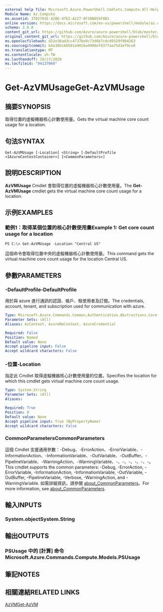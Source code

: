 ```yaml
---
external help file: Microsoft.Azure.PowerShell.Cmdlets.Compute.dll-Help.xml
Module Name: Az.Compute
ms.assetid: 3702701E-428D-47E2-A227-0F38B055F881
online version: https://docs.microsoft.com/en-us/powershell/module/az.compute/get-azvmusage
schema: 2.0.0
content_git_url: https://github.com/Azure/azure-powershell/blob/master/src/Compute/Compute/help/Get-AzVMUsage.md
original_content_git_url: https://github.com/Azure/azure-powershell/blob/master/src/Compute/Compute/help/Get-AzVMUsage.md
ms.openlocfilehash: d22e36ad3cc4737be9c73d6b7cdc49329f904263
ms.sourcegitcommit: b4a38bcb0501a9016a4998efd377aa75d3ef9ce8
ms.translationtype: MT
ms.contentlocale: zh-TW
ms.lasthandoff: 10/27/2020
ms.locfileid: "94137060"
---
```

# <span data-ttu-id="3fba2-101">Get-AzVMUsage</span><span class="sxs-lookup"><span data-stu-id="3fba2-101">Get-AzVMUsage</span></span>

## <span data-ttu-id="3fba2-102">摘要</span><span class="sxs-lookup"><span data-stu-id="3fba2-102">SYNOPSIS</span></span>
<span data-ttu-id="3fba2-103">取得位置的虛擬機器核心計數使用量。</span><span class="sxs-lookup"><span data-stu-id="3fba2-103">Gets the virtual machine core count usage for a location.</span></span>

## <span data-ttu-id="3fba2-104">句法</span><span class="sxs-lookup"><span data-stu-id="3fba2-104">SYNTAX</span></span>

```
Get-AzVMUsage [-Location] <String> [-DefaultProfile <IAzureContextContainer>] [<CommonParameters>]
```

## <span data-ttu-id="3fba2-105">說明</span><span class="sxs-lookup"><span data-stu-id="3fba2-105">DESCRIPTION</span></span>
<span data-ttu-id="3fba2-106">**AzVMUsage** Cmdlet 會取得位置的虛擬機器核心計數使用量。</span><span class="sxs-lookup"><span data-stu-id="3fba2-106">The **Get-AzVMUsage** cmdlet gets the virtual machine core count usage for a location.</span></span>

## <span data-ttu-id="3fba2-107">示例</span><span class="sxs-lookup"><span data-stu-id="3fba2-107">EXAMPLES</span></span>

### <span data-ttu-id="3fba2-108">範例1：取得某個位置的核心計數使用量</span><span class="sxs-lookup"><span data-stu-id="3fba2-108">Example 1: Get core count usage for a location</span></span>
```
PS C:\> Get-AzVMUsage -Location "Central US"
```

<span data-ttu-id="3fba2-109">這個命令會取得位置中央的虛擬機器核心計數使用量。</span><span class="sxs-lookup"><span data-stu-id="3fba2-109">This command gets the virtual machine core count usage for the location Central US.</span></span>

## <span data-ttu-id="3fba2-110">參數</span><span class="sxs-lookup"><span data-stu-id="3fba2-110">PARAMETERS</span></span>

### <span data-ttu-id="3fba2-111">-DefaultProfile</span><span class="sxs-lookup"><span data-stu-id="3fba2-111">-DefaultProfile</span></span>
<span data-ttu-id="3fba2-112">用於與 azure 進行通訊的認證、帳戶、租使用者及訂閱。</span><span class="sxs-lookup"><span data-stu-id="3fba2-112">The credentials, account, tenant, and subscription used for communication with azure.</span></span>

```yaml
Type: Microsoft.Azure.Commands.Common.Authentication.Abstractions.Core.IAzureContextContainer
Parameter Sets: (All)
Aliases: AzContext, AzureRmContext, AzureCredential

Required: False
Position: Named
Default value: None
Accept pipeline input: False
Accept wildcard characters: False
```

### <span data-ttu-id="3fba2-113">-位置</span><span class="sxs-lookup"><span data-stu-id="3fba2-113">-Location</span></span>
<span data-ttu-id="3fba2-114">指定此 Cmdlet 取得虛擬機器核心計數使用量的位置。</span><span class="sxs-lookup"><span data-stu-id="3fba2-114">Specifies the location for which this cmdlet gets virtual machine core count usage.</span></span>

```yaml
Type: System.String
Parameter Sets: (All)
Aliases:

Required: True
Position: 0
Default value: None
Accept pipeline input: True (ByPropertyName)
Accept wildcard characters: False
```

### <span data-ttu-id="3fba2-115">CommonParameters</span><span class="sxs-lookup"><span data-stu-id="3fba2-115">CommonParameters</span></span>
<span data-ttu-id="3fba2-116">這個 Cmdlet 支援通用參數：-Debug、-ErrorAction、-ErrorVariable、-InformationAction、-InformationVariable、-OutVariable、-OutBuffer、-PipelineVariable、-WarningAction、-WarningVariable、-、-、-、-、-、-。</span><span class="sxs-lookup"><span data-stu-id="3fba2-116">This cmdlet supports the common parameters: -Debug, -ErrorAction, -ErrorVariable, -InformationAction, -InformationVariable, -OutVariable, -OutBuffer, -PipelineVariable, -Verbose, -WarningAction, and -WarningVariable.</span></span> <span data-ttu-id="3fba2-117">如需詳細資訊，請參閱 [about_CommonParameters](http://go.microsoft.com/fwlink/?LinkID=113216)。</span><span class="sxs-lookup"><span data-stu-id="3fba2-117">For more information, see [about_CommonParameters](http://go.microsoft.com/fwlink/?LinkID=113216).</span></span>

## <span data-ttu-id="3fba2-118">輸入</span><span class="sxs-lookup"><span data-stu-id="3fba2-118">INPUTS</span></span>

### <span data-ttu-id="3fba2-119">System.object</span><span class="sxs-lookup"><span data-stu-id="3fba2-119">System.String</span></span>

## <span data-ttu-id="3fba2-120">輸出</span><span class="sxs-lookup"><span data-stu-id="3fba2-120">OUTPUTS</span></span>

### <span data-ttu-id="3fba2-121">PSUsage 中的 [計算] 命令</span><span class="sxs-lookup"><span data-stu-id="3fba2-121">Microsoft.Azure.Commands.Compute.Models.PSUsage</span></span>

## <span data-ttu-id="3fba2-122">筆記</span><span class="sxs-lookup"><span data-stu-id="3fba2-122">NOTES</span></span>

## <span data-ttu-id="3fba2-123">相關連結</span><span class="sxs-lookup"><span data-stu-id="3fba2-123">RELATED LINKS</span></span>

[<span data-ttu-id="3fba2-124">AzVM</span><span class="sxs-lookup"><span data-stu-id="3fba2-124">Get-AzVM</span></span>](./Get-AzVM.md)


